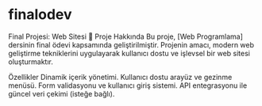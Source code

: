# finalodev
Final Projesi: Web Sitesi
📖 Proje Hakkında
Bu proje, [Web Programlama] dersinin final ödevi kapsamında geliştirilmiştir. Projenin amacı, modern web geliştirme tekniklerini uygulayarak kullanıcı dostu ve işlevsel bir web sitesi oluşturmaktır.

Özellikler
Dinamik içerik yönetimi.
Kullanıcı dostu arayüz ve gezinme menüsü.
Form validasyonu ve kullanıcı giriş sistemi.
API entegrasyonu ile güncel veri çekimi (isteğe bağlı).
